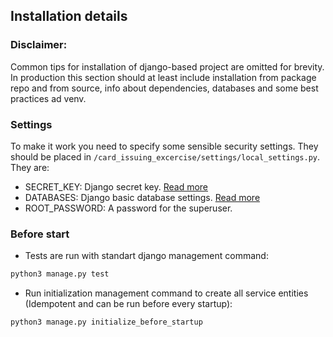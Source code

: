 ## Installation details

### Disclaimer: 
Common tips for installation of django-based project are omitted for brevity.
In production this section should at least include installation from package repo and from source, info about dependencies, databases and some best practices ad venv. 

### Settings
To make it work you need to specify some sensible security settings. They should be placed in ```/card_issuing_excercise/settings/local_settings.py```. They are:
- SECRET_KEY: Django secret key. [Read more](https://docs.djangoproject.com/en/1.10/ref/settings/#secret-key)
- DATABASES: Django basic database settings. [Read more](https://docs.djangoproject.com/en/1.10/ref/settings/#databases)
- ROOT_PASSWORD: A password for the superuser.

### Before start
- Tests are run with standart django management command: 
```python 
python3 manage.py test
```
- Run initialization management command to create all service entities (Idempotent and can be run before every startup):
```python
python3 manage.py initialize_before_startup
```
